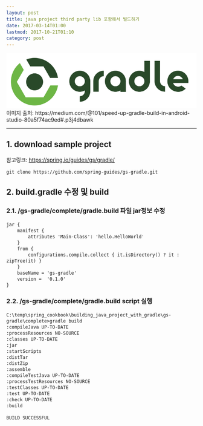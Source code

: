 ```yaml
---
layout: post
title: java project third party lib 포함해서 빌드하기
date: 2017-03-14T01:00
lastmod: 2017-10-21T01:10
category: post
---
```


<img class="fit image" src="/images/post/gradle.png">
이미지 출처: https://medium.com/@101/speed-up-gradle-build-in-android-studio-80a5f74ac9ed#.p3j4dbawk

---

## 1. download sample project
참고링크: https://spring.io/guides/gs/gradle/

```
git clone https://github.com/spring-guides/gs-gradle.git
```
## 2. build.gradle 수정 및 build
### 2.1. /gs-gradle/complete/gradle.build 파일 jar정보 수정
```
jar {
	manifest {
        attributes 'Main-Class': 'hello.HelloWorld'
    }
	from {
		configurations.compile.collect { it.isDirectory() ? it : zipTree(it) }
	}
    baseName = 'gs-gradle'
    version =  '0.1.0'
}
``` 
### 2.2. /gs-gradle/complete/gradle.build script 실행
```
C:\temp\spring_cookbook\building_java_project_with_gradle\gs-gradle\complete>gradle build
:compileJava UP-TO-DATE
:processResources NO-SOURCE
:classes UP-TO-DATE
:jar
:startScripts
:distTar
:distZip
:assemble
:compileTestJava UP-TO-DATE
:processTestResources NO-SOURCE
:testClasses UP-TO-DATE
:test UP-TO-DATE
:check UP-TO-DATE
:build

BUILD SUCCESSFUL
```
